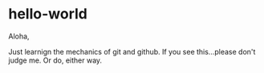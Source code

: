 # hello-world

Aloha,

Just learnign the mechanics of git and github. If you see this...please don't judge me. Or do, either way.
